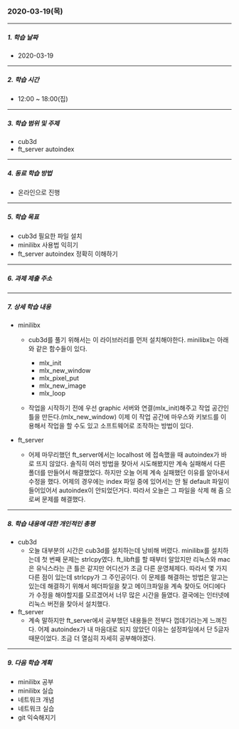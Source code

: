 ### 2020-03-19(목)

-----

##### 1. 학습 날짜

- 2020-03-19

-----

##### 2. 학습 시간

- 12:00 ~ 18:00(집)

-----

##### 3. 학습 범위 및 주제

- cub3d
- ft_server autoindex

-----

##### 4. 동료 학습 방법

- 온라인으로 진행

-----

##### 5. 학습 목표

- cub3d 필요한 파일 설치
- minilibx 사용법 익히기
- ft_server autoindex 정확히 이해하기

-----

##### 6. 과제 제출 주소

-----

##### 7. 상세 학습 내용

- minilibx

  - cub3d를 풀기 위해서는 이 라이브러리를 먼저 설치해야한다. minilibx는 아래와 같은 함수들이 있다.
    - mlx_init
    - mlx_new_window
    - mlx_pixel_put
    - mlx_new_image
    - mlx_loop

  - 작업을 시작하기 전에 우선 graphic 서버와 연결(mlx_init)해주고 작업 공간인 틀을 만든다.(mlx_new_window) 이제 이 작업 공간에 마우스와 키보드를 이용해서 작업을 할 수도 있고 소프트웨어로 조작하는 방법이 있다.

- ft_server

  - 어제 마무리했던 ft_server에서는 localhost 에 접속했을 때 autoindex가 바로 뜨지 않았다. 솔직히 여러 방법을 찾아서 시도해봤지만 계속 실패해서 다른 폴더를 만들어서 해결했었다. 하지만 오늘 어제 계속 실패했던 이유를 알아내서 수정을 했다. 어제의 경우에는 index 파일 중에 있어서는 안 될 default 파일이 들어있어서 autoindex이 안되었던거다. 따라서 오늘은 그 파일을 삭제 해 줌 으로써 문제를 해결했다.

-----

##### 8. 학습 내용에 대한 개인적인 총평

- cub3d
  - 오늘 대부분의 시간은 cub3d를 설치하는데 낭비해 버렸다. minilibx를 설치하는데 첫 번째 문제는 strlcpy였다. ft_libft를 할 때부터 알았지만 리눅스와 mac은 유닉스라는 큰 틀은 같지만 어디선가 조금 다른 운영체제다. 따라서 몇 가지 다른 점이 있는데 strlcpy가 그 주인공이다. 이 문제를 해결하는 방법은 알고는 있는데 해결하기 위해서 헤더파일을 찾고 메이크파일을 계속 찾아도 어디에다가 수정을 해야할지를 모르겠어서 너무 많은 시간을 들였다. 결국에는 인터넷에 리눅스 버전을 찾아서 설치했다.
- ft_server
  - 계속 말하지만 ft_server에서 공부했던 내용들은 전부다 껍데기라는게 느껴진다. 어제 autoindex가 내 마음대로 되지 않았던 이유는 설정파일에서 단 5글자 때문이었다. 조금 더 열심히 자세히 공부해야겠다.

-----

##### 9. 다음 학습 계획

- minilibx 공부
- minilibx 실습
- 네트워크 개념
- 네트워크 실습
- git 익숙해지기